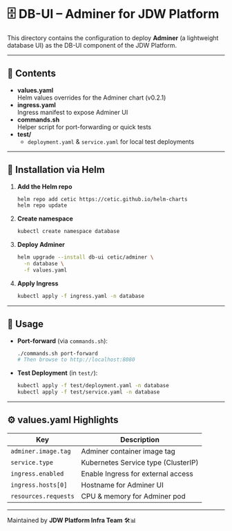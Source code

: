 # 🗄️ DB-UI – Adminer for JDW Platform

This directory contains the configuration to deploy **Adminer** (a lightweight database UI) as the DB-UI component of
the JDW Platform.

---

## 📁 Contents

- **values.yaml**  
  Helm values overrides for the Adminer chart (v0.2.1)
- **ingress.yaml**  
  Ingress manifest to expose Adminer UI
- **commands.sh**  
  Helper script for port-forwarding or quick tests
- **test/**
    - `deployment.yaml` & `service.yaml` for local test deployments

---

## 🚀 Installation via Helm

1. **Add the Helm repo**
   ```bash
   helm repo add cetic https://cetic.github.io/helm-charts
   helm repo update
   ```

2. **Create namespace**
   ```bash
   kubectl create namespace database
   ```

3. **Deploy Adminer**
   ```bash
   helm upgrade --install db-ui cetic/adminer \
     -n database \
     -f values.yaml
   ```

4. **Apply Ingress**
   ```bash
   kubectl apply -f ingress.yaml -n database
   ```

---

## 🔧 Usage

- **Port-forward** (via `commands.sh`):
  ```bash
  ./commands.sh port-forward
  # Then browse to http://localhost:8080
  ```

- **Test Deployment** (in `test/`):
  ```bash
  kubectl apply -f test/deployment.yaml -n database
  kubectl apply -f test/service.yaml -n database
  ```

---

## ⚙️ values.yaml Highlights

| Key                  | Description                         |
|----------------------|-------------------------------------|
| `adminer.image.tag`  | Adminer container image tag         |
| `service.type`       | Kubernetes Service type (ClusterIP) |
| `ingress.enabled`    | Enable Ingress for external access  |
| `ingress.hosts[0]`   | Hostname for Adminer UI             |
| `resources.requests` | CPU & memory for Adminer pod        |

---

Maintained by **JDW Platform Infra Team** 🛠️📊  
